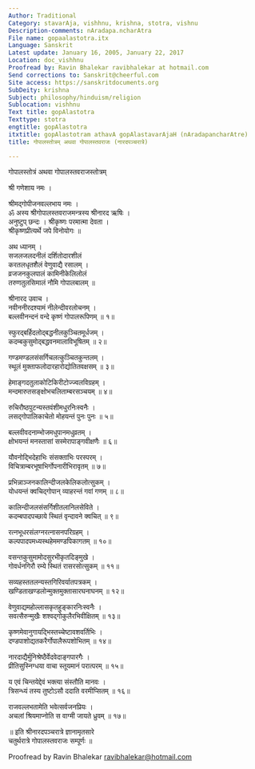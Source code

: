 ```yaml
---
Author: Traditional
Category: stavarAja, vishhnu, krishna, stotra, vishnu
Description-comments: nAradapa.ncharAtra
File name: gopaalastotra.itx
Language: Sanskrit
Latest update: January 16, 2005, January 22, 2017
Location: doc_vishhnu
Proofread by: Ravin Bhalekar ravibhalekar at hotmail.com
Send corrections to: Sanskrit@cheerful.com
Site access: https://sanskritdocuments.org
SubDeity: krishna
Subject: philosophy/hinduism/religion
Sublocation: vishhnu
Text title: gopAlastotra
Texttype: stotra
engtitle: gopAlastotra
itxtitle: gopAlastotram athavA gopAlastavarAjaH (nAradapancharAtre)
title: गोपालस्तोत्रम् अथवा गोपालस्तवराजः (नारदपञ्चरात्रे)

---
```

  
 गोपालस्तोत्रं अथवा गोपालस्तवराजस्तोत्रम्   
  
श्री गणेशाय नमः ।  
  
श्रीमद्गोपीजनवल्लभाय नमः ।  
ॐ अस्य श्रीगोपालस्तवराजमन्त्रस्य श्रीनारद ऋषिः ।  
अनुष्टुप् छन्दः । श्रीकृष्णः परमात्मा देवता ।   
श्रीकृष्णप्रीत्यर्थे जपे विनोयोगः ॥  
  
अथ ध्यानम् ।  
सजलजलदनीलं दर्शितोदारशीलं  
     करतलधृतशैलं वेणुवाद्यै रसालम् ।  
व्रजजनकुलपालं कामिनीकेलिलोलं  
     तरुणतुलसिमालं नौमि गोपालबालम् ॥  
  
श्रीनारद उवाच ।  
नवीननीरदश्यामं नीलेन्दीवरलोचनम् ।  
बल्लवीनन्दनं वन्दे कृष्णं गोपालरूपिणम् ॥ १॥  
  
स्फुरद्बर्हिदलोद्बद्धनीलकुञ्चितमूर्धजम् ।  
कदम्बकुसुमोद्बद्धवनमालाविभूषितम् ॥ २॥  
  
गण्डमण्डलसंसर्गिचलत्कुञ्चितकुन्तलम् ।  
स्थूलं मुक्ताफलोदारहारोद्योतितवक्षसम् ॥ ३॥  
  
हेमाङ्गदतुलाकोटिकिरीटोज्ज्वलविग्रहम् ।  
मन्दमारुतसङ्क्षोभचलिताम्बरसञ्चयम् ॥ ४॥  
  
रुचिरौष्ठपुटन्यस्तवंशीमधुरनिःस्वनैः ।  
लसद्गोपालिकाचेतो मोहयन्तं पुनः पुनः ॥ ५॥  
  
बल्लवीवदनाम्भोजमधुपानमधुव्रतम् ।  
क्षोभयन्तं मनस्तासां सस्मेरापाङ्गवीक्षणैः ॥ ६॥  
  
यौवनोद्भिदेहाभिः संसक्ताभिः परस्परम् ।  
विचित्राम्बरभूषाभिर्गोपनारीभिरावृतम् ॥ ७॥  
  
प्रभिन्नाञ्जनकालिन्दीजलकेलिकलोत्सुकम् ।  
योधयन्तं क्वचिद्गोपान् व्याहरन्तं गवां गणम् ॥ ८॥  
  
कालिन्दीजलसंसर्गिशीतलानिलसेविते ।  
कदम्बपादपच्छाये स्थितं वृन्दावने क्वचित् ॥ ९॥  
  
रत्नभूधरसंलग्नरत्नासनपरिग्रहम् ।  
कल्पपादपमध्यस्थहेममण्डपिकागतम् ॥ १०॥  
  
वसन्तकुसुमामोदसुरभीकृतदिङ्मुखे ।  
गोवर्धनगिरौ रम्ये स्थितं रासरसोत्सुकम् ॥ ११॥  
  
सव्यहस्ततलन्यस्तगिरिवर्यातपत्रकम् ।  
खण्डिताखण्डलोन्मुक्तमुक्तासारघनाघनम् ॥ १२॥  
  
वेणुवाद्यमहोल्लासकृतहुङ्कारनिःस्वनैः ।  
सवत्सैरुन्मुखैः शश्वद्गोकुलैरभिवीक्षितम् ॥ १३॥  
  
कृष्णमेवानुगायद्भिस्तच्चेष्टावशवर्तिभिः ।  
दण्डपाशोद्यतकरैर्गोपालैरूपशोभितम् ॥ १४॥  
  
नारदाद्यैर्मुनिश्रेष्ठैर्वेदवेदाङ्गपारगैः ।  
प्रीतिसुस्निग्धया वाचा स्तूयमानं परात्परम् ॥ १५॥  
  
य एवं चिन्तयेद्देवं भक्त्या संस्तौति मानवः ।  
त्रिसन्ध्यं तस्य तुष्टोऽसौ ददाति वरमीप्सितम् ॥ १६॥  
  
राजवल्लभतामेति भवेत्सर्वजनप्रियः ।  
अचलां श्रियमाप्नोति स वाग्मी जायते ध्रुवम् ॥ १७॥  
  
॥ इति श्रीनारदपञ्चरात्रे ज्ञानामृतसारे   
चतुर्थरात्रे गोपालस्तवराजः सम्पूर्णः ॥  
  
  
Proofread by Ravin Bhalekar ravibhalekar@hotmail.com  
  
